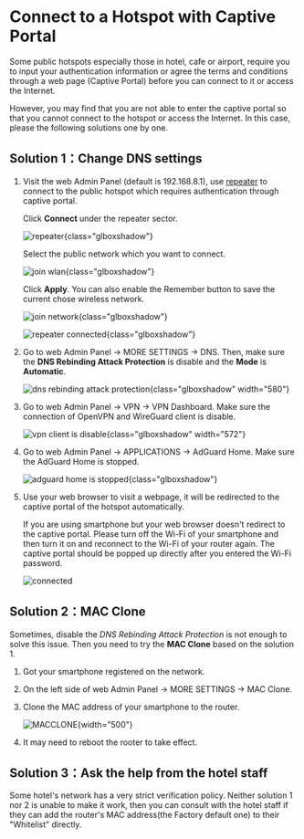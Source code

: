 # Connect to a Hotspot with Captive Portal

Some public hotspots especially those in hotel, cafe or airport, require you to input your authentication information or agree the terms and conditions through a web page (Captive Portal) before you can connect to it or access the Internet.

However, you may find that you are not able to enter the captive portal so that you cannot connect to the hotspot or access the Internet. In this case, please the following solutions one by one.
 
## Solution 1：Change DNS settings

1. Visit the web Admin Panel (default is 192.168.8.1), use [repeater](../internet_repeater/) to connect to the public hotspot which requires authentication through captive portal.

    Click **Connect** under the repeater sector.

    ![repeater](https://static.gl-inet.com/docs/en/4/tutorials/connect_to_a_hotspot_with_captive_portal/repeater_sector.png){class="glboxshadow"}

    Select the public network which you want to connect.

    ![join wlan](https://static.gl-inet.com/docs/en/4/tutorials/connect_to_a_hotspot_with_captive_portal/join_wlan.png){class="glboxshadow"}

    Click **Apply**. You can also enable the Remember button to save the current chose wireless network.

    ![join network](https://static.gl-inet.com/docs/en/4/tutorials/connect_to_a_hotspot_with_captive_portal/join_network.png){class="glboxshadow"}

    ![repeater connected](https://static.gl-inet.com/docs/en/4/tutorials/connect_to_a_hotspot_with_captive_portal/repeater_connected.png){class="glboxshadow"}

2. Go to web Admin Panel -> MORE SETTINGS -> DNS. Then, make sure the **DNS Rebinding Attack Protection** is disable and the **Mode** is **Automatic**.

    ![dns rebinding attack protection](https://static.gl-inet.com/docs/en/4/tutorials/connect_to_a_hotspot_with_captive_portal/dns_rebinding_attack_protection.png){class="glboxshadow" width="580"}

3. Go to web Admin Panel -> VPN -> VPN Dashboard. Make sure the connection of OpenVPN and WireGuard client is disable.

    ![vpn client is disable](https://static.gl-inet.com/docs/en/4/tutorials/connect_to_a_hotspot_with_captive_portal/vpn_client_is_disable.png){class="glboxshadow" width="572"}

4. Go to web Admin Panel -> APPLICATIONS -> AdGuard Home. Make sure the AdGuard Home is stopped.

    ![adguard home is stopped](https://static.gl-inet.com/docs/en/4/tutorials/connect_to_a_hotspot_with_captive_portal/adguardhome_init.png){class="glboxshadow"}

5. Use your web browser to visit a webpage, it will be redirected to the captive portal of the hotspot automatically.

    If you are using smartphone but your web browser doesn't redirect to the captive portal. Please turn off the Wi-Fi of your smartphone and then turn it on and reconnect to the Wi-Fi of your router again. The captive portal should be popped up directly after you entered the Wi-Fi password.

    ![connected](https://static.gl-inet.com/docs/en/4/tutorials/connect_to_a_hotspot_with_captive_portal/connected.png)

## Solution 2：MAC Clone

Sometimes, disable the *DNS Rebinding Attack Protection* is not enough to solve this issue. Then you need to try the **MAC Clone** based on the solution 1.

1. Got your smartphone registered on the network.

2. On the left side of web Admin Panel -> MORE SETTINGS -> MAC Clone.

3. Clone the MAC address of your smartphone to the router.

    ![MACCLONE](https://d2jbioc4ahy17s.cloudfront.net/docs/en/4/tutorials/mac_clone/macclone4.0.jpg){width="500"}

4. It may need to reboot the rooter to take effect.

## Solution 3：Ask the help from the hotel staff

Some hotel's network has a very strict verification policy. Neither solution 1 nor 2 is unable to make it work, then you can consult with the hotel staff if they can add the router's MAC address(the Factory default one) to their "Whitelist" directly.

